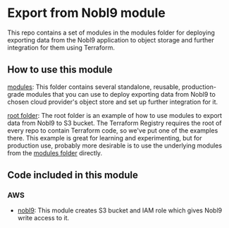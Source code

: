 # Export from Nobl9 module

This repo contains a set of modules in the modules folder for deploying exporting data from the Nobl9 application to
object storage and further integration for them using Terraform.

## How to use this module

[modules](./modules): This folder contains several standalone, reusable, production-grade modules that you can use to
deploy exporting data from Nobl9 to chosen cloud provider's object store and set up further integration for it.

[root folder](./): The root folder is an example of how to use modules to export data from Nobl9 to S3 bucket.
The Terraform Registry requires the root of every repo to contain Terraform code, so we've put one of the examples there.
This example is great for learning and experimenting, but for production use, probably more desirable is to use the
underlying modules from the [modules folder](./modules) directly.

## Code included in this module

### AWS

- [nobl9](./modules/aws/nobl9): This module creates S3 bucket and IAM role which gives Nobl9 write access to it.
